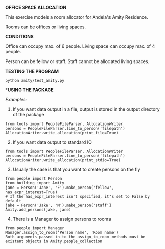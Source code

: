 **OFFICE SPACE ALLOCATION**

This exercise models a room allocator for Andela's Amity Residence.

Rooms can be offices or living spaces.

**CONDITIONS**

Office can occupy max. of 6 people.
Living space can occupy max. of 4 people.

Person can be fellow or staff.
Staff cannot be allocated living spaces.

**TESTING THE PROGRAM**

```
python amity/test_amity.py
```

***USING THE PACKAGE**

*Examples:*

1. If you want data output in a file, output is stored in the output directory of the package

```
from tools import PeopleFileParser, AllocationWriter
persons = PeopleFileParser.line_to_person('filepath')
AllocationWriter.write_allocation(print_file=True)

```

2. If you want data output to standard IO
```
from tools import PeopleFileParser, AllocationWriter
persons = PeopleFileParser.line_to_person('filepath')
AllocationWriter.write_allocation(print_stdio=True)
```

3. Usually the case is that you want to create persons on the fly
```
from people import Person
from building import Amity
jane = Person('Jane', 'F').make_person('fellow', has_expr_interest=True)
# If the has_expr_interest isn't specified, it's set to False by default
jake = Person('Jake', 'M').make_person('staff')
Amity.add_persons(jake, jane)
```

4. There is a Manager to assign persons to rooms
```
from people import Manager
Manager.assign_to_room('Person name', 'Room name')
Both arguments passed in to the assign_to_room methods must be existent objects in Amity.people_collection
```
